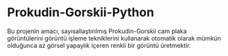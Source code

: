 # Prokudin-Gorskii-Python
Bu projenin amacı, sayısallaştırılmış Prokudin-Gorskii cam plaka görüntülerini görüntü işleme tekniklerini kullanarak otomatik olarak mümkün olduğunca az görsel yapaylık içeren renkli bir görüntü üretmektir.
